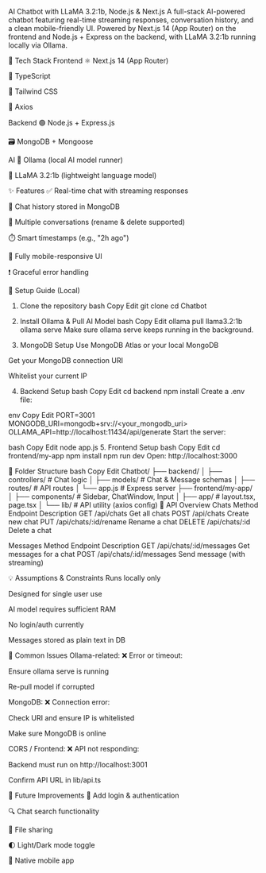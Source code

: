 AI Chatbot with LLaMA 3.2:1b, Node.js & Next.js
A full-stack AI-powered chatbot featuring real-time streaming responses, conversation history, and a clean mobile-friendly UI. Powered by Next.js 14 (App Router) on the frontend and Node.js + Express on the backend, with LLaMA 3.2:1b running locally via Ollama.

🧰 Tech Stack
Frontend
⚛️ Next.js 14 (App Router)

💬 TypeScript

🎨 Tailwind CSS

📡 Axios

Backend
🟢 Node.js + Express.js

🗃️ MongoDB + Mongoose

AI
🧠 Ollama (local AI model runner)

🦙 LLaMA 3.2:1b (lightweight language model)

✨ Features
✅ Real-time chat with streaming responses

💾 Chat history stored in MongoDB

🧠 Multiple conversations (rename & delete supported)

⏱️ Smart timestamps (e.g., "2h ago")

📱 Fully mobile-responsive UI

❗ Graceful error handling

🚀 Setup Guide (Local)
1. Clone the repository
bash
Copy
Edit
git clone <repo-url>
cd Chatbot
2. Install Ollama & Pull AI Model
bash
Copy
Edit
ollama pull llama3.2:1b
ollama serve
Make sure ollama serve keeps running in the background.

3. MongoDB Setup
Use MongoDB Atlas or your local MongoDB

Get your MongoDB connection URI

Whitelist your current IP

4. Backend Setup
bash
Copy
Edit
cd backend
npm install
Create a .env file:

env
Copy
Edit
PORT=3001
MONGODB_URI=mongodb+srv://<your_mongodb_uri>
OLLAMA_API=http://localhost:11434/api/generate
Start the server:

bash
Copy
Edit
node app.js
5. Frontend Setup
bash
Copy
Edit
cd frontend/my-app
npm install
npm run dev
Open: http://localhost:3000

📁 Folder Structure
bash
Copy
Edit
Chatbot/
├── backend/
│   ├── controllers/      # Chat logic
│   ├── models/           # Chat & Message schemas
│   ├── routes/           # API routes
│   └── app.js            # Express server
├── frontend/my-app/
│   ├── components/       # Sidebar, ChatWindow, Input
│   ├── app/              # layout.tsx, page.tsx
│   └── lib/              # API utility (axios config)
🔌 API Overview
Chats
Method	Endpoint	Description
GET	/api/chats	Get all chats
POST	/api/chats	Create new chat
PUT	/api/chats/:id/rename	Rename a chat
DELETE	/api/chats/:id	Delete a chat

Messages
Method	Endpoint	Description
GET	/api/chats/:id/messages	Get messages for a chat
POST	/api/chats/:id/messages	Send message (with streaming)

💡 Assumptions & Constraints
Runs locally only

Designed for single user use

AI model requires sufficient RAM

No login/auth currently

Messages stored as plain text in DB

🐛 Common Issues
Ollama-related:
❌ Error or timeout:

Ensure ollama serve is running

Re-pull model if corrupted

MongoDB:
❌ Connection error:

Check URI and ensure IP is whitelisted

Make sure MongoDB is online

CORS / Frontend:
❌ API not responding:

Backend must run on http://localhost:3001

Confirm API URL in lib/api.ts

🔮 Future Improvements
🔐 Add login & authentication

🔍 Chat search functionality

📎 File sharing

🌓 Light/Dark mode toggle

📱 Native mobile app